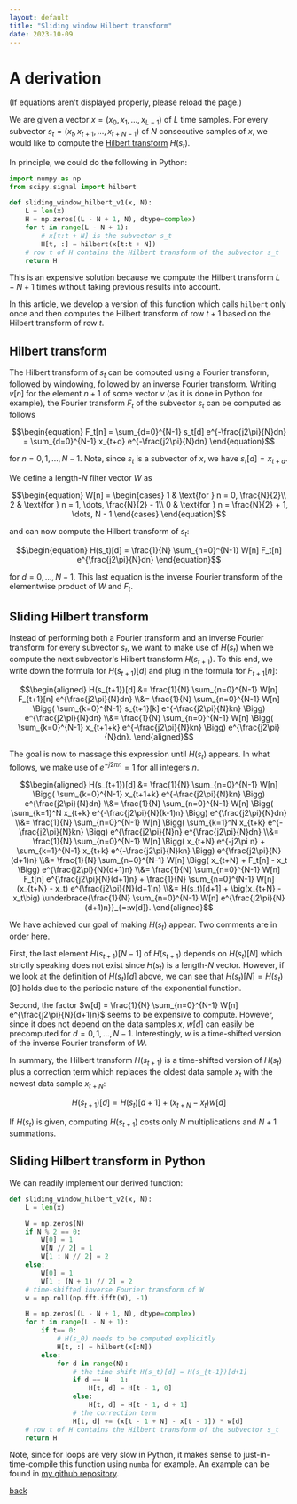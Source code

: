 ```yaml
---
layout: default
title: "Sliding window Hilbert transform"
date: 2023-10-09
---
```


# A derivation

(If equations aren't displayed properly, please reload the page.)

We are given a vector $x = (x_0, x_1, \dots, x_{L-1})$ of $L$ time samples.
For every subvector $s_t = (x_t, x_{t+1}, \dots, x_{t+N-1})$ of $N$ consecutive samples of $x$,
we would like to compute the [Hilbert transform](https://en.wikipedia.org/wiki/Hilbert_transform) $H(s_t)$.

In principle, we could do the following in Python:
```python
import numpy as np
from scipy.signal import hilbert

def sliding_window_hilbert_v1(x, N):
    L = len(x)
    H = np.zeros((L - N + 1, N), dtype=complex)
    for t in range(L - N + 1):
        # x[t:t + N] is the subvector s_t
        H[t, :] = hilbert(x[t:t + N])
    # row t of H contains the Hilbert transform of the subvector s_t
    return H
```
This is an expensive solution because we compute the Hilbert transform
$L - N + 1$ times without taking previous results into account.

In this article, we develop a version of this function which calls `hilbert` only once
and then computes the Hilbert transform of row $t+1$ based on the Hilbert transform of row $t$.

## Hilbert transform
The Hilbert transform of $s_t$ can be computed using a Fourier transform,
followed by windowing, followed by an inverse Fourier transform.
Writing $v[n]$ for the element $n+1$ of some vector $v$ (as it is done in Python for example),
the Fourier transform $F_t$ of the subvector $s_t$ can be computed as follows

$$\begin{equation}
    F_t[n] = \sum_{d=0}^{N-1} s_t[d] e^{-\frac{j2\pi}{N}dn} 
    = \sum_{d=0}^{N-1} x_{t+d} e^{-\frac{j2\pi}{N}dn} 
\end{equation}$$

for $n = 0, 1, \dots, N - 1$.
Note, since $s_t$ is a subvector of $x$, we have $s_t[d] = x_{t+d}$.

We define a length-$N$ filter vector $W$ as

$$\begin{equation}
    W[n] = \begin{cases}
        1 & \text{for } n = 0, \frac{N}{2}\\
        2 & \text{for } n = 1, \dots, \frac{N}{2} - 1\\
        0 & \text{for } n = \frac{N}{2} + 1, \dots, N - 1
    \end{cases}
\end{equation}$$

and can now compute the Hilbert transform of $s_t$:

$$\begin{equation}
    H(s_t)[d] = \frac{1}{N} \sum_{n=0}^{N-1} W[n] F_t[n] e^{\frac{j2\pi}{N}dn}
\end{equation}$$

for $d = 0, \dots, N - 1$.
This last equation is the inverse Fourier transform of the elementwise product of $W$ and $F_t$.

## Sliding Hilbert transform

Instead of performing both a Fourier transform and an inverse Fourier transform for every subvector $s_t$, we want to make use of $H(s_t)$ when we compute the next subvector's Hilbert transform $H(s_{t+1})$.
To this end, we write down the formula for $H(s_{t+1})[d]$ and plug in the formula for $F_{t+1}[n]$:

$$\begin{aligned}
    H(s_{t+1})[d]
    &= \frac{1}{N} \sum_{n=0}^{N-1} W[n] F_{t+1}[n] e^{\frac{j2\pi}{N}dn}
    \\&= \frac{1}{N} \sum_{n=0}^{N-1} W[n] \Bigg(
        \sum_{k=0}^{N-1} s_{t+1}[k] e^{-\frac{j2\pi}{N}kn}
    \Bigg) e^{\frac{j2\pi}{N}dn}
    \\&= \frac{1}{N} \sum_{n=0}^{N-1} W[n] \Bigg(
        \sum_{k=0}^{N-1} x_{t+1+k} e^{-\frac{j2\pi}{N}kn}
    \Bigg) e^{\frac{j2\pi}{N}dn}.
\end{aligned}$$

The goal is now to massage this expression until $H(s_t)$ appears.
In what follows, we make use of $e^{-j2\pi n} = 1$ for all integers $n$.

$$\begin{aligned}
    H(s_{t+1})[d]
    &= \frac{1}{N} \sum_{n=0}^{N-1} W[n] \Bigg(
        \sum_{k=0}^{N-1} x_{t+1+k} e^{-\frac{j2\pi}{N}kn}
    \Bigg) e^{\frac{j2\pi}{N}dn} 
    \\&= \frac{1}{N} \sum_{n=0}^{N-1} W[n] \Bigg(
        \sum_{k=1}^N x_{t+k} e^{-\frac{j2\pi}{N}(k-1)n}
    \Bigg) e^{\frac{j2\pi}{N}dn}
    \\&= \frac{1}{N} \sum_{n=0}^{N-1} W[n] \Bigg(
        \sum_{k=1}^N x_{t+k} e^{-\frac{j2\pi}{N}kn}
    \Bigg) e^{\frac{j2\pi}{N}n} e^{\frac{j2\pi}{N}dn}
    \\&= \frac{1}{N} \sum_{n=0}^{N-1} W[n] \Bigg(
        x_{t+N} e^{-j2\pi n} + \sum_{k=1}^{N-1} x_{t+k} e^{-\frac{j2\pi}{N}kn}
    \Bigg) e^{\frac{j2\pi}{N}(d+1)n}
    \\&= \frac{1}{N} \sum_{n=0}^{N-1} W[n] \Bigg(
        x_{t+N} + F_t[n] - x_t
    \Bigg) e^{\frac{j2\pi}{N}(d+1)n}
    \\&= \frac{1}{N} \sum_{n=0}^{N-1} W[n] F_t[n] e^{\frac{j2\pi}{N}(d+1)n}
        + \frac{1}{N} \sum_{n=0}^{N-1} W[n]
        (x_{t+N} - x_t) e^{\frac{j2\pi}{N}(d+1)n}
    \\&= H(s_t)[d+1] + \big(x_{t+N} - x_t\big)
    \underbrace{\frac{1}{N} \sum_{n=0}^{N-1} W[n] e^{\frac{j2\pi}{N}(d+1)n}}_{=:w[d]}.
\end{aligned}$$

We have achieved our goal of making $H(s_t)$ appear.
Two comments are in order here.

First, the last element $H(s_{t+1})[N - 1]$ of $H(s_{t+1})$ depends on $H(s_t)[N]$
which strictly speaking does not exist since $H(s_t)$ is a length-$N$ vector.
However, if we look at the definition of $H(s_t)[d]$ above,
we can see that $H(s_t)[N] = H(s_t)[0]$ holds due to the periodic nature of the exponential function.

Second, the factor $w[d] = \frac{1}{N} \sum_{n=0}^{N-1} W[n] e^{\frac{j2\pi}{N}(d+1)n}$ seems to be expensive to compute.
However, since it does not depend on the data samples $x$, $w[d]$ can easily be precomputed for $d = 0, 1, \dots, N - 1$.
Interestingly, $w$ is a time-shifted version of the inverse Fourier transform of $W$.

In summary, the Hilbert transform $H(s_{t+1})$ is a time-shifted version of $H(s_t)$ plus a correction term which replaces the oldest data sample $x_t$ with the newest data sample $x_{t+N}$:

$$\begin{equation}
    H(s_{t+1})[d] = H(s_t)[d+1] + \big(x_{t+N} - x_t\big) w[d]
\end{equation}$$

If $H(s_t)$ is given, computing $H(s_{t+1})$ costs only $N$ multiplications and $N + 1$ summations.

## Sliding Hilbert transform in Python

We can readily implement our derived function:
```python
def sliding_window_hilbert_v2(x, N):
    L = len(x)

    W = np.zeros(N)
    if N % 2 == 0:
        W[0] = 1
        W[N // 2] = 1
        W[1 : N // 2] = 2
    else:
        W[0] = 1
        W[1 : (N + 1) // 2] = 2
    # time-shifted inverse Fourier transform of W
    w = np.roll(np.fft.ifft(W), -1)

    H = np.zeros((L - N + 1, N), dtype=complex)
    for t in range(L - N + 1):
        if t== 0:
            # H(s_0) needs to be computed explicitly
            H[t, :] = hilbert(x[:N])
        else:
            for d in range(N):
                # the time shift H(s_t)[d] = H(s_{t-1})[d+1]
                if d == N - 1:
                    H[t, d] = H[t - 1, 0]
                else:
                    H[t, d] = H[t - 1, d + 1]
                # the correction term
                H[t, d] += (x[t - 1 + N] - x[t - 1]) * w[d]
    # row t of H contains the Hilbert transform of the subvector s_t
    return H
```

Note, since for loops are very slow in Python,
it makes sense to just-in-time-compile this function using `numba` for example.
An example can be found in [my github repository](https://github.com/michael-koller-91/sliding_hilbert_transform).

[back](./../)
